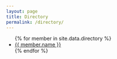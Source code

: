 ```yaml
---
layout: page
title: Directory
permalink: /directory/
---
```



<ul>
{% for member in site.data.directory %}
  <li>
    <a href="https://github.com/{{ member.github }}">
      {{ member.name }}
    </a>
  </li>
{% endfor %}
</ul>